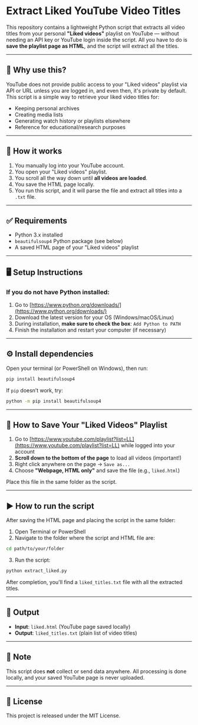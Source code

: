 # Extract Liked YouTube Video Titles

This repository contains a lightweight Python script that extracts all video titles from your personal **"Liked videos"** playlist on YouTube — without needing an API key or YouTube login inside the script. All you have to do is **save the playlist page as HTML**, and the script will extract all the titles.

---

## 📌 Why use this?

YouTube does not provide public access to your "Liked videos" playlist via API or URL unless you are logged in, and even then, it's private by default. This script is a simple way to retrieve your liked video titles for:

- Keeping personal archives
- Creating media lists
- Generating watch history or playlists elsewhere
- Reference for educational/research purposes

---

## 📂 How it works

1. You manually log into your YouTube account.
2. You open your "Liked videos" playlist.
3. You scroll all the way down until **all videos are loaded**.
4. You save the HTML page locally.
5. You run this script, and it will parse the file and extract all titles into a `.txt` file.

---

## ✅ Requirements

- Python 3.x installed
- `beautifulsoup4` Python package (see below)
- A saved HTML page of your "Liked videos" playlist

---

## 🖥️ Setup Instructions

### If you **do not have Python** installed:

1. Go to [https://www.python.org/downloads/](https://www.python.org/downloads/)
2. Download the latest version for your OS (Windows/macOS/Linux)
3. During installation, **make sure to check the box**: `Add Python to PATH`
4. Finish the installation and restart your computer (if necessary)

---

## ⚙️ Install dependencies

Open your terminal (or PowerShell on Windows), then run:

```bash
pip install beautifulsoup4
```

If `pip` doesn’t work, try:

```bash
python -m pip install beautifulsoup4
```

---

## 🧠 How to Save Your "Liked Videos" Playlist

1. Go to [https://www.youtube.com/playlist?list=LL](https://www.youtube.com/playlist?list=LL) while logged into your account
2. **Scroll down to the bottom of the page** to load all videos (important!)
3. Right click anywhere on the page → `Save as...`
4. Choose **"Webpage, HTML only"** and save the file (e.g., `liked.html`)

Place this file in the same folder as the script.

---

## ▶️ How to run the script

After saving the HTML page and placing the script in the same folder:

1. Open Terminal or PowerShell
2. Navigate to the folder where the script and HTML file are:
```bash
cd path/to/your/folder
```

3. Run the script:
```bash
python extract_liked.py
```

After completion, you'll find a `liked_titles.txt` file with all the extracted titles.

---

## 📝 Output

- **Input**: `liked.html` (YouTube page saved locally)
- **Output**: `liked_titles.txt` (plain list of video titles)

---

## 📌 Note

This script does **not** collect or send data anywhere. All processing is done locally, and your saved YouTube page is never uploaded.

---

## 📃 License

This project is released under the MIT License.
